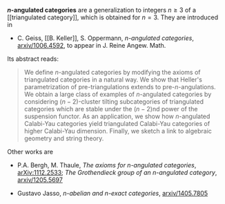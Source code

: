 __$n$-angulated categories__ are a generalization to integers $n\geq 3$ of a [[triangulated category]], which is obtained for $n = 3$. They are introduced in

* C. Geiss, [[B. Keller]], S. Oppermann, _$n$-angulated categories_, [arxiv/1006.4592](http://arxiv.org/abs/1006.4592), to appear in J. Reine Angew. Math.

Its abstract reads: 

> We define $n$-angulated categories by modifying the axioms of triangulated categories in a natural way. We show that Heller's parametrization of pre-triangulations extends to pre-$n$-angulations. We obtain a large class of examples of $n$-angulated categories by considering $(n-2)$-cluster tilting subcategories of triangulated categories which are stable under the $(n-2)$nd power of the suspension functor. As an application, we show how $n$-angulated Calabi-Yau categories yield triangulated Calabi-Yau categories of higher Calabi-Yau dimension. Finally, we sketch a link to algebraic geometry and string theory. 

Other works are

* P.A. Bergh, M. Thaule, _The axioms for $n$-angulated categories_, [arXiv:1112.2533](http://arxiv.org/abs/1112.2533); _The Grothendieck group of an $n$-angulated category_, [arxiv/1205.5697](http://arxiv.org/abs/1205.5697)

* Gustavo Jasso, _$n$-abelian and $n$-exact categories_, [arxiv/1405.7805](http://arxiv.org/abs/1405.7805)
 




